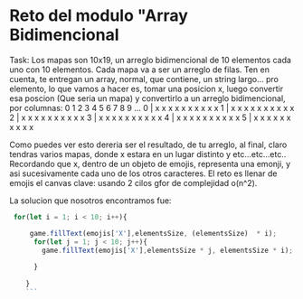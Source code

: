 # Reto del modulo "Array Bidimencional
Task:
Los mapas son 10x19, un arreglo bidimencional de 10 elementos cada uno con 10 elementos. 
Cada mapa va a ser un arreglo de filas. 
Ten en cuenta, te entregan un array, normal, que contiene, un string largo... pro elemento, 
lo que vamos a hacer es, tomar una posicion x, luego convertir esa poscion (Que seria un mapa)
y convertirlo a un arreglo bidimencional, por columnas:
    0 1 2 3 4 5 6 7 8 9 ...
0 | x x x x x x x x x x
1 | x x x x x x x x x x
2 | x x x x x x x x x x 
3 | x x x x x x x x x x 
4 | x x x x x x x x x x
5 | x x x x x x x x x x 

Como puedes ver esto dereria ser el resultado, de tu arreglo, al final, claro tendras varios mapas, 
donde x estara en un lugar distinto y etc...etc...etc..
Recordando que x, dentro de un objeto de emojis, representa una emonji, y asi
sucesivamente cada uno de los otros caracteres. 
El reto es llenar de emojis el canvas
clave: usando 2 cilos gfor de complejidad o(n^2).

La solucion que nosotros encontramos fue:
```js
 for(let i = 1; i < 10; i++){

     game.fillText(emojis['X'],elementsSize, (elementsSize)  * i);
      for(let j = 1; j < 10; j++){
        game.fillText(emojis['X'],elementsSize * j, elementsSize * i);
        
      }      
      
    }   
    ```